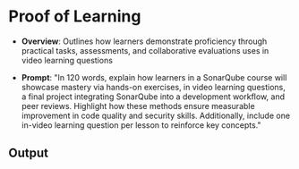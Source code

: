 # Proof of Learning 

- **Overview**: Outlines how learners demonstrate proficiency through practical tasks, assessments, and collaborative evaluations uses in video learning questions

- **Prompt**: "In 120 words, explain how learners in a SonarQube course will showcase mastery via hands-on exercises, in video learning questions, a final project integrating SonarQube into a development workflow, and peer reviews. Highlight how these methods ensure measurable improvement in code quality and security skills. Additionally, include one in-video learning question per lesson to reinforce key concepts."


## Output